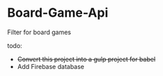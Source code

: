 # Board-Game-Api
Filter for board games 


todo:

* ~~Convert this project into a gulp project for babel~~
* Add Firebase database
